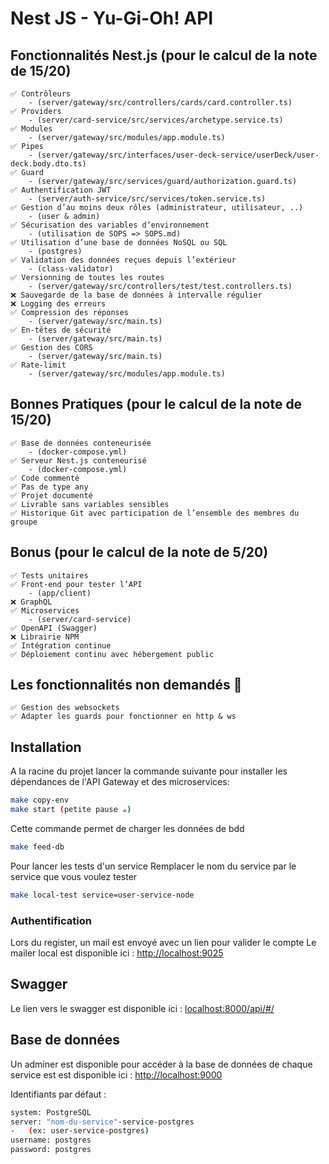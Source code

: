 # Nest JS - Yu-Gi-Oh! API
## Fonctionnalités Nest.js (pour le calcul de la note de 15/20)
    ✅ Contrôleurs
        - (server/gateway/src/controllers/cards/card.controller.ts)
    ✅ Providers
        - (server/card-service/src/services/archetype.service.ts)
    ✅ Modules
        - (server/gateway/src/modules/app.module.ts)
    ✅ Pipes
        - (server/gateway/src/interfaces/user-deck-service/userDeck/user-deck.body.dto.ts)
    ✅ Guard
        - (server/gateway/src/services/guard/authorization.guard.ts)
    ✅ Authentification JWT
        - (server/auth-service/src/services/token.service.ts)
    ✅ Gestion d’au moins deux rôles (administrateur, utilisateur, ..)
        - (user & admin)
    ✅ Sécurisation des variables d’environnement
        - (utilisation de SOPS => SOPS.md)
    ✅ Utilisation d’une base de données NoSQL ou SQL
        - (postgres)
    ✅ Validation des données reçues depuis l’extérieur
        - (class-validator)
    ✅ Versionning de toutes les routes
        - (server/gateway/src/controllers/test/test.controllers.ts)
    ❌ Sauvegarde de la base de données à intervalle régulier
    ❌ Logging des erreurs
    ✅ Compression des réponses
        - (server/gateway/src/main.ts)
    ✅ En-têtes de sécurité
        - (server/gateway/src/main.ts)
    ✅ Gestion des CORS
        - (server/gateway/src/main.ts)
    ✅ Rate-limit
        - (server/gateway/src/modules/app.module.ts)
## Bonnes Pratiques (pour le calcul de la note de 15/20)
    ✅ Base de données conteneurisée
        - (docker-compose.yml)
    ✅ Serveur Nest.js conteneurisé
        - (docker-compose.yml)
    ✅ Code commenté
    ✅ Pas de type any
    ✅ Projet documenté
    ✅ Livrable sans variables sensibles
    ✅ Historique Git avec participation de l’ensemble des membres du groupe
## Bonus (pour le calcul de la note de 5/20)
    ✅ Tests unitaires
    ✅ Front-end pour tester l’API
        - (app/client)
    ❌ GraphQL
    ✅ Microservices
        - (server/card-service)
    ✅ OpenAPI (Swagger)
    ❌ Librairie NPM
    ✅ Intégration continue
    ✅ Déploiement continu avec hébergement public
## Les fonctionnalités non demandés 🙂
    ✅ Gestion des websockets
    ✅ Adapter les guards pour fonctionner en http & ws
## Installation
A la racine du projet lancer la commande suivante pour installer les dépendances de l'API Gateway et des microservices:
```bash
make copy-env
make start (petite pause ☕️)
```

Cette commande permet de charger les données de bdd
```bash
make feed-db
```

Pour lancer les tests d'un service
Remplacer le nom du service par le service que vous voulez tester
```bash
make local-test service=user-service-node
```
### Authentification
Lors du register, un mail est envoyé avec un lien pour valider le compte
Le mailer local est disponible ici : [http://localhost:9025]('http://localhost:9025')

## Swagger 
Le lien vers le swagger est disponible ici : [localhost:8000/api/#/]('http://localhost:8000/api/#/')

## Base de données
Un adminer est disponible pour accéder à la base de données de chaque service est est disponible ici : [http://localhost:9000]('http://localhost:9000')

Identifiants par défaut :

```bash
system: PostgreSQL
server: "nom-du-service"-service-postgres
-   (ex: user-service-postgres)
username: postgres
password: postgres
```
